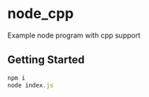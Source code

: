 # node_cpp

Example node program with cpp support

## Getting Started

```javascript
npm i
node index.js
```